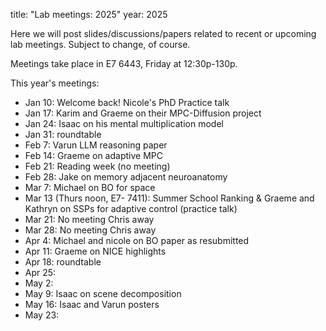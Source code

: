 title: "Lab meetings: 2025"
year: 2025

Here we will post slides/discussions/papers related to recent or upcoming lab meetings. Subject to change, of course.

Meetings take place in E7 6443, Friday at 12:30p-130p.

This year's meetings:

* Jan 10: Welcome back! Nicole's PhD Practice talk
* Jan 17: Karim and Graeme on their MPC-Diffusion project
* Jan 24: Isaac on his mental multiplication model
* Jan 31: roundtable
* Feb 7: Varun LLM reasoning paper
* Feb 14: Graeme on adaptive MPC
* Feb 21: Reading week (no meeting)
* Feb 28: Jake on memory adjacent neuroanatomy 
* Mar 7: Michael on BO for space
* Mar 13 (Thurs noon, E7- 7411): Summer School Ranking & Graeme and Kathryn on SSPs for adaptive control (practice talk)
* Mar 21: No meeting Chris away
* Mar 28: No meeting Chris away
* Apr 4: Michael and nicole on BO paper as resubmitted
* Apr 11: Graeme on NICE highlights
* Apr 18: roundtable
* Apr 25:
* May 2:
* May 9: Isaac on scene decomposition
* May 16: Isaac and Varun posters
* May 23:
